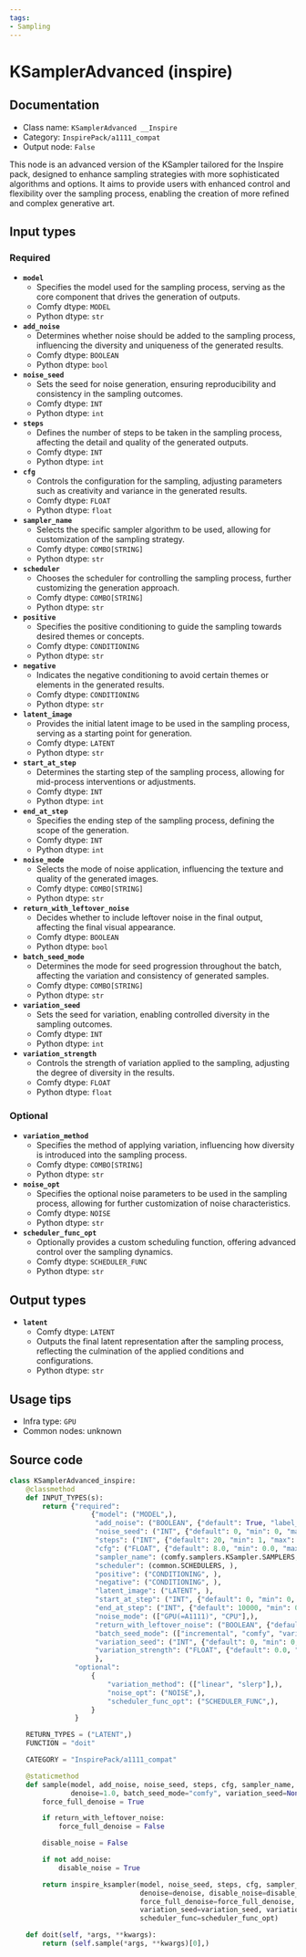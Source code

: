 ```yaml
---
tags:
- Sampling
---
```


# KSamplerAdvanced (inspire)
## Documentation
- Class name: `KSamplerAdvanced __Inspire`
- Category: `InspirePack/a1111_compat`
- Output node: `False`

This node is an advanced version of the KSampler tailored for the Inspire pack, designed to enhance sampling strategies with more sophisticated algorithms and options. It aims to provide users with enhanced control and flexibility over the sampling process, enabling the creation of more refined and complex generative art.
## Input types
### Required
- **`model`**
    - Specifies the model used for the sampling process, serving as the core component that drives the generation of outputs.
    - Comfy dtype: `MODEL`
    - Python dtype: `str`
- **`add_noise`**
    - Determines whether noise should be added to the sampling process, influencing the diversity and uniqueness of the generated results.
    - Comfy dtype: `BOOLEAN`
    - Python dtype: `bool`
- **`noise_seed`**
    - Sets the seed for noise generation, ensuring reproducibility and consistency in the sampling outcomes.
    - Comfy dtype: `INT`
    - Python dtype: `int`
- **`steps`**
    - Defines the number of steps to be taken in the sampling process, affecting the detail and quality of the generated outputs.
    - Comfy dtype: `INT`
    - Python dtype: `int`
- **`cfg`**
    - Controls the configuration for the sampling, adjusting parameters such as creativity and variance in the generated results.
    - Comfy dtype: `FLOAT`
    - Python dtype: `float`
- **`sampler_name`**
    - Selects the specific sampler algorithm to be used, allowing for customization of the sampling strategy.
    - Comfy dtype: `COMBO[STRING]`
    - Python dtype: `str`
- **`scheduler`**
    - Chooses the scheduler for controlling the sampling process, further customizing the generation approach.
    - Comfy dtype: `COMBO[STRING]`
    - Python dtype: `str`
- **`positive`**
    - Specifies the positive conditioning to guide the sampling towards desired themes or concepts.
    - Comfy dtype: `CONDITIONING`
    - Python dtype: `str`
- **`negative`**
    - Indicates the negative conditioning to avoid certain themes or elements in the generated results.
    - Comfy dtype: `CONDITIONING`
    - Python dtype: `str`
- **`latent_image`**
    - Provides the initial latent image to be used in the sampling process, serving as a starting point for generation.
    - Comfy dtype: `LATENT`
    - Python dtype: `str`
- **`start_at_step`**
    - Determines the starting step of the sampling process, allowing for mid-process interventions or adjustments.
    - Comfy dtype: `INT`
    - Python dtype: `int`
- **`end_at_step`**
    - Specifies the ending step of the sampling process, defining the scope of the generation.
    - Comfy dtype: `INT`
    - Python dtype: `int`
- **`noise_mode`**
    - Selects the mode of noise application, influencing the texture and quality of the generated images.
    - Comfy dtype: `COMBO[STRING]`
    - Python dtype: `str`
- **`return_with_leftover_noise`**
    - Decides whether to include leftover noise in the final output, affecting the final visual appearance.
    - Comfy dtype: `BOOLEAN`
    - Python dtype: `bool`
- **`batch_seed_mode`**
    - Determines the mode for seed progression throughout the batch, affecting the variation and consistency of generated samples.
    - Comfy dtype: `COMBO[STRING]`
    - Python dtype: `str`
- **`variation_seed`**
    - Sets the seed for variation, enabling controlled diversity in the sampling outcomes.
    - Comfy dtype: `INT`
    - Python dtype: `int`
- **`variation_strength`**
    - Controls the strength of variation applied to the sampling, adjusting the degree of diversity in the results.
    - Comfy dtype: `FLOAT`
    - Python dtype: `float`
### Optional
- **`variation_method`**
    - Specifies the method of applying variation, influencing how diversity is introduced into the sampling process.
    - Comfy dtype: `COMBO[STRING]`
    - Python dtype: `str`
- **`noise_opt`**
    - Specifies the optional noise parameters to be used in the sampling process, allowing for further customization of noise characteristics.
    - Comfy dtype: `NOISE`
    - Python dtype: `str`
- **`scheduler_func_opt`**
    - Optionally provides a custom scheduling function, offering advanced control over the sampling dynamics.
    - Comfy dtype: `SCHEDULER_FUNC`
    - Python dtype: `str`
## Output types
- **`latent`**
    - Comfy dtype: `LATENT`
    - Outputs the final latent representation after the sampling process, reflecting the culmination of the applied conditions and configurations.
    - Python dtype: `str`
## Usage tips
- Infra type: `GPU`
- Common nodes: unknown


## Source code
```python
class KSamplerAdvanced_inspire:
    @classmethod
    def INPUT_TYPES(s):
        return {"required":
                    {"model": ("MODEL",),
                     "add_noise": ("BOOLEAN", {"default": True, "label_on": "enable", "label_off": "disable"}),
                     "noise_seed": ("INT", {"default": 0, "min": 0, "max": 0xffffffffffffffff}),
                     "steps": ("INT", {"default": 20, "min": 1, "max": 10000}),
                     "cfg": ("FLOAT", {"default": 8.0, "min": 0.0, "max": 100.0, "step":0.5, "round": 0.01}),
                     "sampler_name": (comfy.samplers.KSampler.SAMPLERS, ),
                     "scheduler": (common.SCHEDULERS, ),
                     "positive": ("CONDITIONING", ),
                     "negative": ("CONDITIONING", ),
                     "latent_image": ("LATENT", ),
                     "start_at_step": ("INT", {"default": 0, "min": 0, "max": 10000}),
                     "end_at_step": ("INT", {"default": 10000, "min": 0, "max": 10000}),
                     "noise_mode": (["GPU(=A1111)", "CPU"],),
                     "return_with_leftover_noise": ("BOOLEAN", {"default": False, "label_on": "enable", "label_off": "disable"}),
                     "batch_seed_mode": (["incremental", "comfy", "variation str inc:0.01", "variation str inc:0.05"],),
                     "variation_seed": ("INT", {"default": 0, "min": 0, "max": 0xffffffffffffffff}),
                     "variation_strength": ("FLOAT", {"default": 0.0, "min": 0.0, "max": 1.0, "step": 0.01}),
                     },
                "optional":
                    {
                        "variation_method": (["linear", "slerp"],),
                        "noise_opt": ("NOISE",),
                        "scheduler_func_opt": ("SCHEDULER_FUNC",),
                    }
                }

    RETURN_TYPES = ("LATENT",)
    FUNCTION = "doit"

    CATEGORY = "InspirePack/a1111_compat"

    @staticmethod
    def sample(model, add_noise, noise_seed, steps, cfg, sampler_name, scheduler, positive, negative, latent_image, start_at_step, end_at_step, noise_mode, return_with_leftover_noise,
               denoise=1.0, batch_seed_mode="comfy", variation_seed=None, variation_strength=None, noise_opt=None, callback=None, variation_method="linear", scheduler_func_opt=None):
        force_full_denoise = True

        if return_with_leftover_noise:
            force_full_denoise = False

        disable_noise = False

        if not add_noise:
            disable_noise = True

        return inspire_ksampler(model, noise_seed, steps, cfg, sampler_name, scheduler, positive, negative, latent_image,
                                denoise=denoise, disable_noise=disable_noise, start_step=start_at_step, last_step=end_at_step,
                                force_full_denoise=force_full_denoise, noise_mode=noise_mode, incremental_seed_mode=batch_seed_mode,
                                variation_seed=variation_seed, variation_strength=variation_strength, noise=noise_opt, callback=callback, variation_method=variation_method,
                                scheduler_func=scheduler_func_opt)

    def doit(self, *args, **kwargs):
        return (self.sample(*args, **kwargs)[0],)

```
